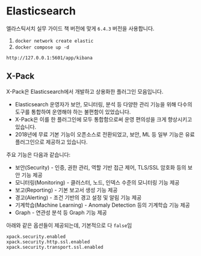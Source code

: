 # Elasticsearch

엘라스틱서치 실무 가이드 책 버전에 맞게 `6.4.3` 버전을 사용합니다.

1. `docker network create elastic`
2. `docker compose up -d`

`http://127.0.0.1:5601/app/kibana`



## X-Pack

X-Pack은 Elasticsearch에서 개발하고 상용화한 플러그인 모음입니다.

- Elasticsearch 운영자가 보안, 모니터링, 분석 등 다양한 관리 기능을 위해 다수의 도구를 통합하여 운영해야 하는 불편함이 있었습니다.
- X-Pack은 이를 한 플러그인에 모두 통합함으로써 운영 편의성을 크게 향상시키고 있습니다.
- 2018년에 무료 기본 기능이 오픈소스로 전환되었고, 보안, ML 등 일부 기능은 유료 플러그인으로 제공하고 있습니다.

주요 기능은 다음과 같습니다:

- 보안(Security) - 인증, 권한 관리, 역할 기반 접근 제어, TLS/SSL 암호화 등의 보안 기능 제공
- 모니터링(Monitoring) - 클러스터, 노드, 인덱스 수준의 모니터링 기능 제공
- 보고(Reporting) - 기본 보고서 생성 기능 제공
- 경고(Alerting) - 조건 기반의 경고 설정 및 알림 기능 제공
- 기계학습(Machine Learning) - Anomaly Detection 등의 기계학습 기능 제공
- Graph - 연관성 분석 등 Graph 기능 제공

아래와 같은 옵션들이 제공되는데, 기본적으로 다 `false`임
```
xpack.security.enabled
xpack.security.http.ssl.enabled
xpack.security.transport.ssl.enabled
```